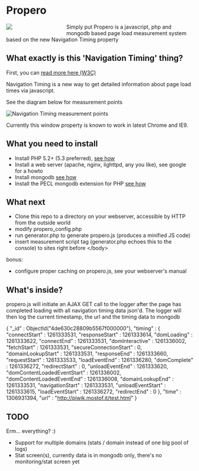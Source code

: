 Propero
=============
<div style="float:left;margin:0 10px 10px 0; width: 152px;"><img src="http://blog.mostof.it/wp-content/uploads/measure-150x150.jpg"></div>

Simply put Propero is a javascript, php and mongodb based page load measurement system based on the new Navigation Timing property

What exactly is this 'Navigation Timing' thing?
-------

First, you can [read more here (W3C)](http://www.w3.org/TR/navigation-timing/)

Navigation Timing is a new way to get detailed information about page load times via javascript.

See the diagram below for measurement points

![Navigation Timing measurement points](http://www.w3.org/TR/navigation-timing/timing-overview.png)

Currently this window property is known to work in latest Chrome and IE9.


What you need to install
-------

* Install PHP 5.2+ (5.3 preferred), [see how](http://php.net/manual/en/install.php)
* Install a web server (apache, nginx, lighttpd, any you like), see google for a howto
* Install mongodb [see how](http://www.mongodb.org/display/DOCS/Quickstart)
* Install the PECL mongodb extension for PHP [see how](http://www.php.net/manual/en/mongo.installation.php)

What next
-------

* Clone this repo to a directory on your webserver, accessible by HTTP from the outside world
* modify propero_config.php 
* run generator.php to generate propero.js (produces a minified JS code)
* insert measurement script tag (generator.php echoes this to the console) to sites right before &lt;/body&gt;

bonus:

* configure proper caching on propero.js, see your webserver's manual

What's inside?
-------

propero.js will initiate an AJAX GET call to the logger after the page has completed loading with all navigation timing data json'd. 
The logger will then log the current timestamp, the url and the timing data to mongodb


{ "_id" : ObjectId("4de630c28809b5567f000000"), "timing" : { "connectStart" : 1261333531, "responseStart" : 1261333614, "domLoading" : 1261333622, "connectEnd" : 1261333531, "domInteractive" : 1261336002, "fetchStart" : 1261333531, "secureConnectionStart" : 0, "domainLookupStart" : 1261333531, "responseEnd" : 1261333660, "requestStart" : 1261333533, "loadEventEnd" : 1261336280, "domComplete" : 1261336272, "redirectStart" : 0, "unloadEventEnd" : 1261333620, "domContentLoadedEventStart" : 1261336002, "domContentLoadedEventEnd" : 1261336008, "domainLookupEnd" : 1261333531, "navigationStart" : 1261333531, "unloadEventStart" : 1261333615, "loadEventStart" : 1261336272, "redirectEnd" : 0 }, "time" : 1306931394, "url" : "http://piwik.mostof.it/test.html" }

TODO
-------

Erm... everything? :)

* Support for multiple domains (stats / domain instead of one big pool of logs)
* Stat screen(s), currently data is in mongodb only, there's no monitoring/stat screen yet

